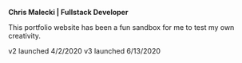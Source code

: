 **Chris Malecki | Fullstack Developer**

This portfolio website has been a fun sandbox for me to test my own creativity.

v2 launched 4/2/2020
v3 launched 6/13/2020
